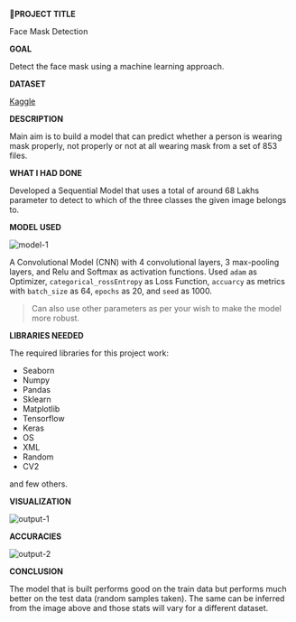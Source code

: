 **📍PROJECT TITLE**

 Face Mask Detection

**GOAL**

Detect the face mask using a machine learning approach.

**DATASET**

[Kaggle](https://www.kaggle.com/andrewmvd/face-mask-detection)

**DESCRIPTION**

Main aim is to build a model that can predict whether a person is wearing mask properly, not properly or not at all wearing mask from a set of 853 files.

**WHAT I HAD DONE**

Developed a Sequential Model that uses a total of around 68 Lakhs parameter to detect to which of the three classes the given image belongs to.

**MODEL USED**

![model-1](https://user-images.githubusercontent.com/81156510/153702526-36cca1a4-ae69-467e-8692-d15c7def2314.png)

A Convolutional Model (CNN) with 4 convolutional layers, 3 max-pooling layers, and Relu and Softmax as activation functions.
Used ```adam``` as Optimizer, ```categorical_rossEntropy``` as Loss Function, ```accuarcy``` as metrics
with ```batch_size``` as 64, ```epochs``` as 20, and ```seed``` as 1000.

> Can also use other parameters as per your wish to make the model more robust.

**LIBRARIES NEEDED**

The required libraries for this project work:

- Seaborn
- Numpy
- Pandas
- Sklearn
- Matplotlib
- Tensorflow
- Keras
- OS
- XML
- Random
- CV2

and few others.

**VISUALIZATION**

![output-1](https://user-images.githubusercontent.com/81156510/153702527-ea8751a0-4a4a-46bb-bfe9-0e4740c18a60.png)


**ACCURACIES**

![output-2](https://user-images.githubusercontent.com/81156510/153702529-d037f3fa-b85e-44e1-92bc-def379f64404.png)


**CONCLUSION**

The model that is built performs good on the train data but performs much better on the test data (random samples taken). The same can be inferred from the image above and those stats will vary for a different dataset.
